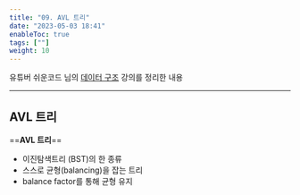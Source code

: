 ```yaml
---
title: "09. AVL 트리"
date: "2023-05-03 18:41"
enableToc: true
tags: [""]
weight: 10
---
```


유튜버 쉬운코드 님의 <a href='https://www.youtube.com/@ez./playlists' target='_blank'>데이터 구조</a> 강의를 정리한 내용

<hr>

## AVL 트리

==**AVL 트리**==
- 이진탐색트리 (BST)의 한 종류
- 스스로 균형(balancing)을 잡는 트리
- balance factor를 통해 균형 유지
